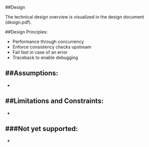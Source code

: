 ##Design

The technical design overview is visualized in the design document (design.pdf).

##Design Principles:
- Performance through concurrency
- Enforce consistency checks upstream
- Fail fast in case of an error
- Traceback to enable debugging

##Assumptions:
- 
-

##Limitations and Constraints:
-
-

###Not yet supported:
- 
-
